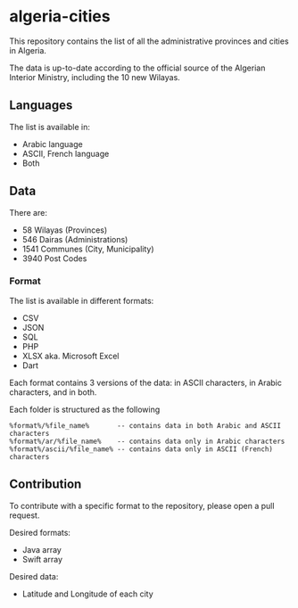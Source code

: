 # algeria-cities

This repository contains the list of all the administrative provinces and cities in Algeria.

The data is up-to-date according to the official source of the Algerian Interior Ministry, including the 10 new Wilayas.

## Languages

The list is available in:
 
- Arabic language
- ASCII, French language
- Both

## Data

There are:

- 58 Wilayas (Provinces)
- 546 Dairas (Administrations)
- 1541 Communes (City, Municipality)
- 3940 Post Codes

### Format

The list is available in different formats:

- CSV
- JSON 
- SQL
- PHP
- XLSX aka. Microsoft Excel
- Dart

Each format contains 3 versions of the data: in ASCII characters, in Arabic characters, and in both.

Each folder is structured as the following

```text
%format%/%file_name%       -- contains data in both Arabic and ASCII characters
%format%/ar/%file_name%    -- contains data only in Arabic characters
%format%/ascii/%file_name% -- contains data only in ASCII (French) characters
```

## Contribution

To contribute with a specific format to the repository, please open a pull request. 

Desired formats:

- Java array
- Swift array

Desired data:

- Latitude and Longitude of each city
